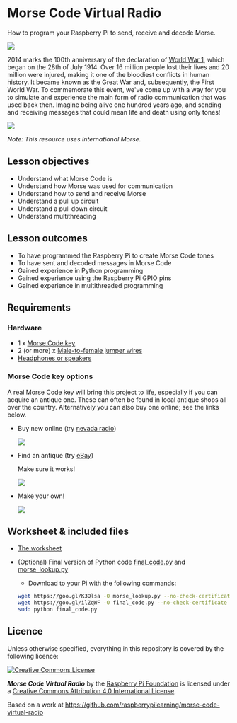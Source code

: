 # Morse Code Virtual Radio

How to program your Raspberry Pi to send, receive and decode Morse.

![](cover.png)

2014 marks the 100th anniversary of the declaration of [World War 1](http://en.wikipedia.org/wiki/World_War_I), which began on the 28th of July 1914. Over 16 million people lost their lives and 20 million were injured, making it one of the bloodiest conflicts in human history. It became known as the Great War and, subsequently, the First World War. To commemorate this event, we've come up with a way for you to simulate and experience the main form of radio communication that was used back then. Imagine being alive one hundred years ago, and sending and receiving messages that could mean life and death using only tones!

![](images/FWW_Centenary__Led_By_IWM_Red-web.png)

*Note: This resource uses International Morse.*

## Lesson objectives

- Understand what Morse Code is
- Understand how Morse was used for communication
- Understand how to send and receive Morse
- Understand a pull up circuit
- Understand a pull down circuit
- Understand multithreading

## Lesson outcomes

- To have programmed the Raspberry Pi to create Morse Code tones
- To have sent and decoded messages in Morse Code
- Gained experience in Python programming
- Gained experience using the Raspberry Pi GPIO pins
- Gained experience in multithreaded programming

## Requirements

### Hardware

- 1 x [Morse Code key](http://www.nevadaradio.co.uk/amateur-radio/morse-keys/mfj-550)
- 2 (or more) x [Male-to-female jumper wires](http://shop.pimoroni.com/products/jumper-jerky)
- [Headphones or speakers](http://thepihut.com/products/mini-portable-speaker-for-the-raspberry-pi)

### Morse Code key options

A real Morse Code key will bring this project to life, especially if you can acquire an antique one. These can often be found in local antique shops all over the country. Alternatively you can also buy one online; see the links below.

- Buy new online (try [nevada radio](http://www.nevadaradio.co.uk/amateur-radio/morse-keys/mfj-550))

  ![](images/MFJ-550.png)

- Find an antique (try [eBay](http://search.ebay.co.uk/antique+morse+code+key))

  Make sure it works!

  ![](images/antique_key.png)

- Make your own!

  ![](images/homebrew_key.png)

## Worksheet & included files

- [The worksheet](worksheet.md)
- (Optional) Final version of Python code [final_code.py](code/final_code.py) and [morse_lookup.py](code/morse_lookup.py)
    - Download to your Pi with the following commands:

    ```bash
    wget https://goo.gl/K3Qlsa -O morse_lookup.py --no-check-certificate
    wget https://goo.gl/ilZqWF -O final_code.py --no-check-certificate
    sudo python final_code.py
    ```

## Licence

Unless otherwise specified, everything in this repository is covered by the following licence:

[![Creative Commons License](http://i.creativecommons.org/l/by-sa/4.0/88x31.png)](http://creativecommons.org/licenses/by-sa/4.0/)

***Morse Code Virtual Radio*** by the [Raspberry Pi Foundation](https://www.raspberrypi.org/) is licensed under a [Creative Commons Attribution 4.0 International License](http://creativecommons.org/licenses/by-sa/4.0/).

Based on a work at https://github.com/raspberrypilearning/morse-code-virtual-radio

